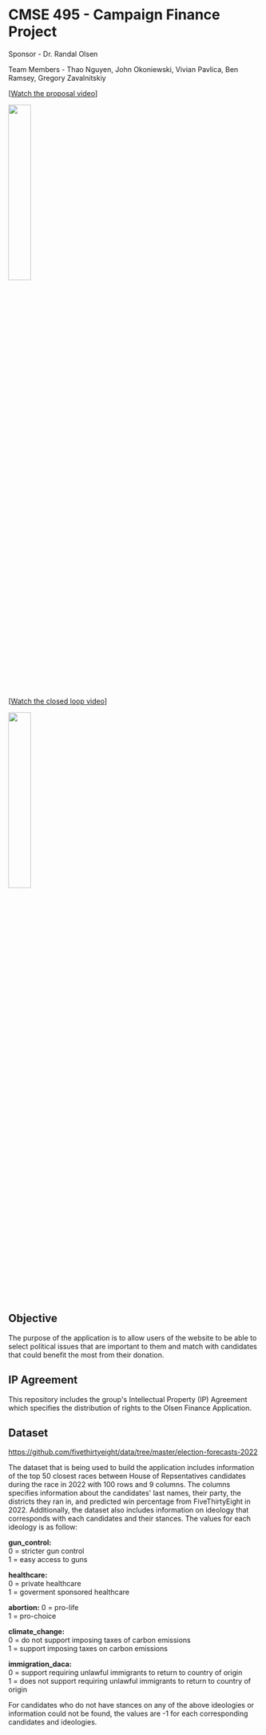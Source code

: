 # CMSE 495 - Campaign Finance Project

Sponsor - Dr. Randal Olsen

Team Members - Thao Nguyen, John Okoniewski, Vivian Pavlica, Ben Ramsey, Gregory Zavalnitskiy

[[Watch the proposal video](https://youtu.be/0gkptmWfgPM)]


<img src="https://img.youtube.com/vi/0gkptmWfgPM/maxresdefault.jpg" width="30%">


[[Watch the closed loop video](https://youtu.be/sITk6x0mjf8)]


<img src="https://youtu.be/sITk6x0mjf8/maxresdefault.jpg" width="30%">



## Objective
The purpose of the application is to allow users of the website to be able to select political issues that are important to them and match with candidates that could benefit the most from their donation.

## IP Agreement
This repository includes the group's Intellectual Property (IP) Agreement which specifies the distribution of rights to the Olsen Finance Application. 

## Dataset
https://github.com/fivethirtyeight/data/tree/master/election-forecasts-2022

The dataset that is being used to build the application includes information of the top 50 closest races between House of Repsentatives candidates during the race in 2022 with 100 rows and 9 columns. The columns specifies information about the candidates' last names, their party, the districts they ran in, and predicted win percentage from FiveThirtyEight in 2022. Additionally, the dataset also includes information on ideology that corresponds with each candidates and their stances. The values for each ideology is as follow:

**gun_control:** <br />
 0 = stricter gun control <br />
 1 = easy access to guns <br />

**healthcare:** <br /> 
  0 = private healthcare <br />
  1 = goverment sponsored healthcare <br />

**abortion:**
  0 = pro-life <br /> 
  1 = pro-choice <br />

**climate_change:** <br />
  0 = do not support imposing taxes of carbon emissions <br />
  1 = support imposing taxes on carbon emissions <br />

**immigration_daca:** <br />
  0 = support requiring unlawful immigrants to return to country of origin <br />
  1 = does not support requiring unlawful immigrants to return to country of origin <br />

For candidates who do not have stances on any of the above ideologies or information could not be found, the values are -1 for each corresponding candidates and ideologies.
